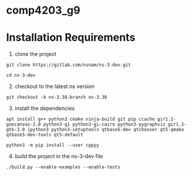 # comp4203_g9

# Installation Requirements
1. clone the project
```
git clone https://gitlab.com/nsnam/ns-3-dev.git
```
```
cd ns-3-dev
```
2. checkout to the latest ns version
```
git checkout -b ns-3.38-branch ns-3.38
```

3. install the dependencies
```
apt install g++ python3 cmake ninja-build git pip ccache gir1.2-goocanvas-2.0 python3-gi python3-gi-cairo python3-pygraphviz gir1.2-gtk-3.0 ipython3 python3-setuptools qtbase5-dev qtchooser qt5-qmake qtbase5-dev-tools qt5-default
```
```
python3 -m pip install --user cppyy
```

4. build the project in the ns-3-dev file
```
./build.py --enable-examples --enable-tests
```
